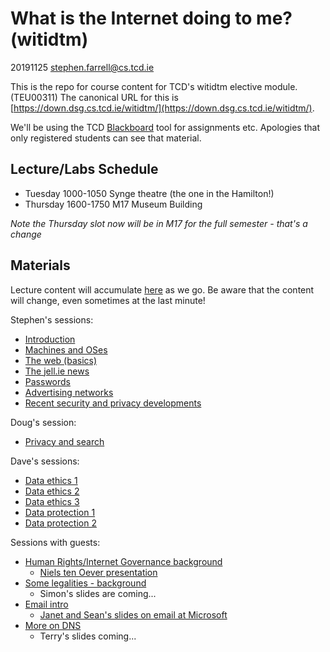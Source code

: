 # What is the Internet doing to me? (witidtm)

20191125 stephen.farrell@cs.tcd.ie

This is the repo for course content for TCD's witidtm elective module.
(TEU00311) The canonical URL for this is
[https://down.dsg.cs.tcd.ie/witidtm/](https://down.dsg.cs.tcd.ie/witidtm/).

We'll be using the TCD
[Blackboard](https://tcd.blackboard.com/webapps/blackboard/execute/courseMain?course_id=_56807_1)
tool for assignments etc. Apologies that only registered students can see that
material.

## Lecture/Labs Schedule

- Tuesday 1000-1050 Synge theatre (the one in the Hamilton!)
- Thursday 1600-1750 M17 Museum Building

*Note the Thursday slot now will be in M17 for the full
semester - that's a change*

## Materials

Lecture content will accumulate [here](./lectures) as we go.
Be aware that the content will change, even sometimes at the last minute!

Stephen's sessions:

- [Introduction](lectures/100-intro.pdf)
- [Machines and OSes](lectures/150-machines.pdf)
- [The web (basics)](lectures/200-web.pdf)
- [The jell.ie news](lectures/300-jellie.pdf)
- [Passwords](lectures/400-passwords.pdf)
- [Advertising networks](lectures/600-ads.pdf)
- [Recent security and privacy developments](lectures/1400-pm.pdf)

Doug's session:

- [Privacy and search](lectures/700-doug.pdf)

Dave's sessions:

- [Data ethics 1](lectures/800-ethics.pdf)
- [Data ethics 2](lectures/1000-ethics.pdf)
- [Data ethics 3](lectures/1001-ethics.pdf)
- [Data protection 1](lectures/1200-dataprot.pdf)
- [Data protection 2](lectures/1201-dataprot.pdf)

Sessions with guests:

- [Human Rights/Internet Governance background](lectures/500-hr.pdf)
    - [Niels ten Oever presentation](lectures/500-niels.pdf)
- [Some legalities - background](lectures/900-law.pdf)
    - Simon's slides are coming...
- [Email intro](lectures/1100-mail.pdf)
    - [Janet and Sean's slides on email at Microsoft](lectures/1101-mail.pdf)
- [More on DNS](lectures/1300-dns.pdf)
    - Terry's slides coming...





